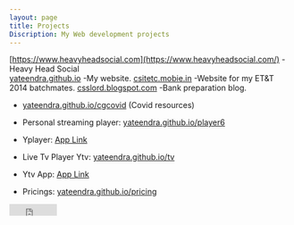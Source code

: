 ```yaml
---
layout: page
title: Projects
Discription: My Web development projects
---
```

[https://www.heavyheadsocial.com](https://www.heavyheadsocial.com/)
-Heavy Head Social  
[yateendra.github.io](http://yateendra.github.io)
-My website.
[csitetc.mobie.in](https://csitetc.mobie.in)
-Website for my ET&T 2014 batchmates.
[csslord.blogspot.com](https://csslord.blogspot.com) 
-Bank preparation blog.
- [yateendra.github.io/cgcovid](https://yateendra.github.io/cgcovid/) (Covid resources)


- Personal streaming player: [yateendra.github.io/player6](http://yateendra.github.io/player6)
- Yplayer: [App Link](https://github.com/yateendra/yateendra.github.io/releases/download/yplayer2/Yplayer.apk)

- Live Tv Player Ytv: [yateendra.github.io/tv](http://yateendra.github.io/tv)
- Ytv App: [App Link](https://github.com/yateendra/yateendra.github.io/releases/download/3.0/Ytv_3.0.apk)

- Pricings: [yateendra.github.io/pricing](http://yateendra.github.io/pricing.html)




<iframe src="https://www.facebook.com/plugins/like.php?href=https%3A%2F%2Ffacebook.com%2Fya3dra&width=85&layout=button_count&action=like&size=small&show_faces=true&share=false&height=21&appId=239992719524816" width="85" height="21" style="border:none;overflow:hidden" scrolling="no" frameborder="0" allowTransparency="true"></iframe>
